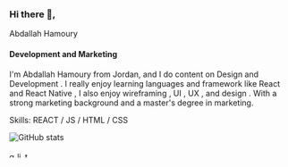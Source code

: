 ### Hi there 👋,
Abdallah Hamoury
#### Development and Marketing
I'm Abdallah Hamoury from Jordan, and I do content on Design and Development . I really enjoy learning languages and framework like React and React Native , I also enjoy wireframing , UI , UX , and design . With a strong marketing background and a master's degree in marketing.

Skills: REACT / JS / HTML / CSS
  
![GitHub stats](https://github-readme-stats.vercel.app/api?username=abdallahhamoury&show_icons=true)  

[<img src='https://cdn.jsdelivr.net/npm/simple-icons@3.0.1/icons/github.svg' alt='github' height='10'>](https://github.com/abdallahhamoury)  [<img src='https://cdn.jsdelivr.net/npm/simple-icons@3.0.1/icons/linkedin.svg' alt='linkedin' height='10'>](https://www.linkedin.com/in/abdallahhamoury/)  [<img src='https://cdn.jsdelivr.net/npm/simple-icons@3.0.1/icons/twitter.svg' alt='twitter' height='10'>](https://twitter.com/abdallahhamoury)

